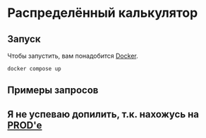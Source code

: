 # Распределённый калькулятор

## Запуск
Чтобы запустить, вам понадобится [Docker](https://www.docker.com/products/docker-desktop/).
```shell
docker compose up
```

## Примеры запросов


## Я не успеваю допилить, т.к. нахожусь на [PROD'е](https://prodcontest.ru)